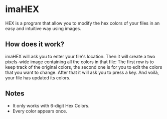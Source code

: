 # imaHEX
HEX is a program that allow you to modify the hex colors of your files in an easy and intuitive way using images.

## How does it work?
imaHEX will ask you to enter your file's location. Then it will create a two pixels-wide image containing all the colors in that file:
The first row is to keep track of the original colors, the second one is for you to edit the colors that you want to change.
After that it will ask you to press a key. And voilà, your file has updated its colors.

## Notes
* It only works with 6-digit Hex Colors.
* Every color appears once.
